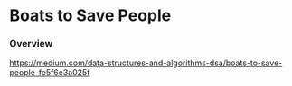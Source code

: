 # Boats to Save People

### Overview

https://medium.com/data-structures-and-algorithms-dsa/boats-to-save-people-fe5f6e3a025f
